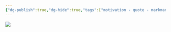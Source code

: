 ```yaml
---
{"dg-publish":true,"dg-hide":true,"tags":["motivation - quote - markmanson"],"permalink":"/time-is-what-we-want-most-and-what-we-use-worst-william-penn/","hide":true,"dgPassFrontmatter":true}
---
```



![](https://i.imgur.com/lgErIZ3.png)